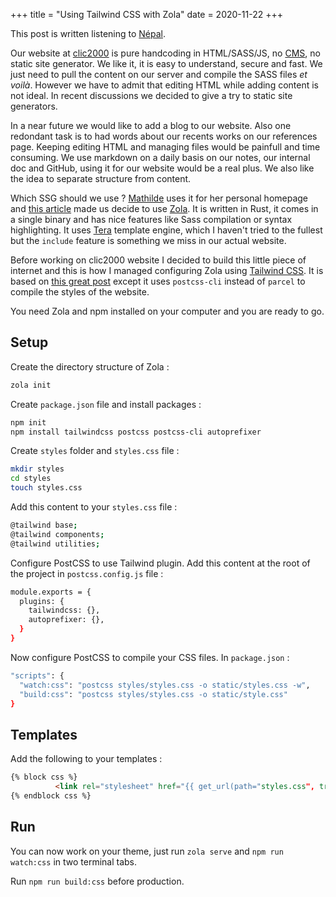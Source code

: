 +++
title = "Using Tailwind CSS with Zola"
date = 2020-11-22
+++

This post is written listening to [Népal](https://fr.wikipedia.org/wiki/Népal_(rappeur)).

Our website at [clic2000](https://clic2000.fr) is pure handcoding in HTML/SASS/JS, no
[CMS](https://en.wikipedia.org/wiki/Content_management_system), no static site generator. We like it, it is easy
to understand, secure and fast. We just need to pull the content on our server and compile the SASS files *et
voilà*. However we have to admit that editing HTML while adding content is not ideal.
In recent discussions we decided to give a try to static site generators.

In a near future we would like to
add a blog to our website. Also one redondant task is to had words about our recents works on our references
page. Keeping editing HTML and managing files would be painfull and time consuming. We use markdown on a daily
basis on our notes, our internal doc and GitHub, using it for our website would be a real plus. We
also like the idea to separate structure from content. 

Which SSG should we use ?
[Mathilde](https://mental.af) uses
it for her personal homepage and [this article](https://blog.gelez.xyz/presentation-zola/) made us decide to
use [Zola](https://www.getzola.org). It is written in Rust, it comes in a single binary and has nice features
like Sass compilation or syntax highlighting. It uses [Tera](https://tera.netlify.app) template engine, which
I haven't tried to the fullest but the `include` feature is something we miss in our actual website.

Before working on clic2000 website I decided to build this little piece of internet and 
this is how I managed configuring Zola using [Tailwind
CSS](https://tailwindcss.com). It is based on [this great post](https://tailwindcss.com) except it uses
`postcss-cli` instead of `parcel` to compile the styles of the website.

You need Zola and npm installed on your computer and you are ready to go.

## Setup

Create the directory structure of Zola :

```bash
zola init
```

Create `package.json` file and install packages : 

```bash
npm init
npm install tailwindcss postcss postcss-cli autoprefixer
```

Create `styles` folder and `styles.css` file :

```bash
mkdir styles
cd styles
touch styles.css
```

Add this content to your `styles.css` file :

```bash
@tailwind base;
@tailwind components;
@tailwind utilities;
```

Configure PostCSS to use Tailwind plugin. Add this content at the root of the project in `postcss.config.js` file :

```bash
module.exports = {
  plugins: {
    tailwindcss: {},
    autoprefixer: {},
  }
}
```

Now configure PostCSS to compile your CSS files. In `package.json` : 

```bash
"scripts": {
  "watch:css": "postcss styles/styles.css -o static/styles.css -w",
  "build:css": "postcss styles/styles.css -o static/style.css"
}
```

## Templates

Add the following to your templates : 

```html
{% block css %}
	      <link rel="stylesheet" href="{{ get_url(path="styles.css", trailing_slash=false) | safe }}">
{% endblock css %}
```

## Run 

You can now work on your theme, just run `zola serve` and `npm run watch:css` in two terminal tabs.

Run `npm run build:css` before production.


